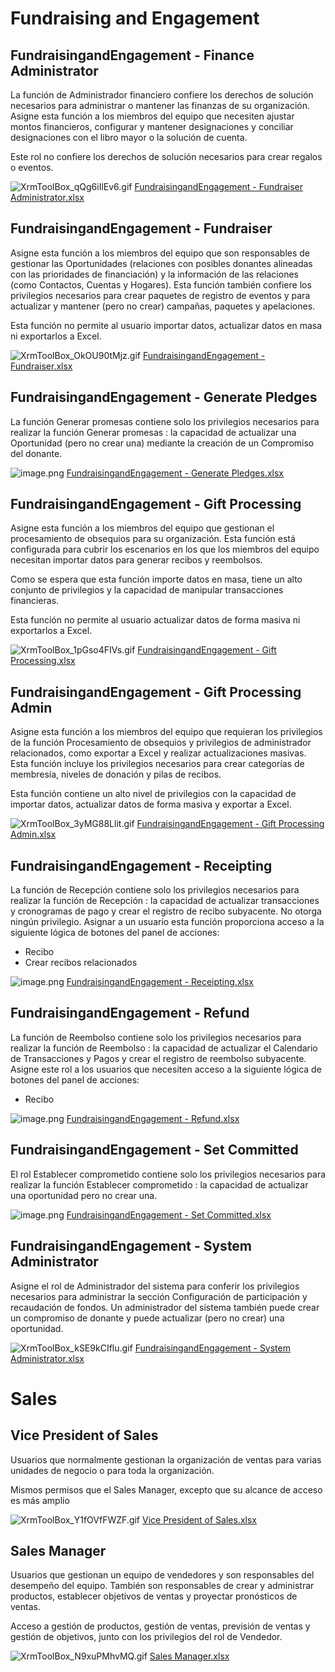 # Fundraising and Engagement
## FundraisingandEngagement - Finance Administrator
La función de Administrador financiero confiere los derechos de solución necesarios para administrar o mantener las finanzas de su organización. Asigne esta función a los miembros del equipo que necesiten ajustar montos financieros, configurar y mantener designaciones y conciliar designaciones con el libro mayor o la solución de cuenta.

Este rol no confiere los derechos de solución necesarios para crear regalos o eventos.

![XrmToolBox_qQg6iIlEv6.gif](/.attachments/XrmToolBox_qQg6iIlEv6-d6fd4c1e-a832-49bb-980f-f4ea9a85007e.gif)
[FundraisingandEngagement - Fundraiser Administrator.xlsx](/.attachments/FundraisingandEngagement%20-%20Fundraiser%20Administrator-f31008bd-73c4-4f73-9d33-3d281914bd53.xlsx)

## FundraisingandEngagement - Fundraiser

Asigne esta función a los miembros del equipo que son responsables de gestionar las Oportunidades (relaciones con posibles donantes alineadas con las prioridades de financiación) y la información de las relaciones (como Contactos, Cuentas y Hogares). Esta función también confiere los privilegios necesarios para crear paquetes de registro de eventos y para actualizar y mantener (pero no crear) campañas, paquetes y apelaciones.

Esta función no permite al usuario importar datos, actualizar datos en masa ni exportarlos a Excel.

![XrmToolBox_OkOU90tMjz.gif](/.attachments/XrmToolBox_OkOU90tMjz-61a347ad-7c56-469a-b5e9-3c1b6676c040.gif)
[FundraisingandEngagement - Fundraiser.xlsx](/.attachments/FundraisingandEngagement%20-%20Fundraiser-b865419a-d6f2-4bb0-a443-824c46a92831.xlsx)

## FundraisingandEngagement - Generate Pledges

La función Generar promesas contiene solo los privilegios necesarios para realizar la función Generar promesas : la capacidad de actualizar una Oportunidad (pero no crear una) mediante la creación de un Compromiso del donante.

![image.png](/.attachments/image-100a0721-2234-475b-ae7c-95a9158c96d3.png)
[FundraisingandEngagement - Generate Pledges.xlsx](/.attachments/FundraisingandEngagement%20-%20Generate%20Pledges-2344b08b-1435-4006-b62a-7b74f67a7734.xlsx)

## FundraisingandEngagement - Gift Processing

Asigne esta función a los miembros del equipo que gestionan el procesamiento de obsequios para su organización. Esta función está configurada para cubrir los escenarios en los que los miembros del equipo necesitan importar datos para generar recibos y reembolsos.

Como se espera que esta función importe datos en masa, tiene un alto conjunto de privilegios y la capacidad de manipular transacciones financieras.

Esta función no permite al usuario actualizar datos de forma masiva ni exportarlos a Excel.

![XrmToolBox_1pGso4FIVs.gif](/.attachments/XrmToolBox_1pGso4FIVs-def369a8-d9d4-4e6d-9d53-4d1248feb7df.gif)
[FundraisingandEngagement - Gift Processing.xlsx](/.attachments/FundraisingandEngagement%20-%20Gift%20Processing-2188050d-bdd8-4c60-8b0a-d98154119082.xlsx)

## FundraisingandEngagement - Gift Processing Admin
Asigne esta función a los miembros del equipo que requieran los privilegios de la función Procesamiento de obsequios y privilegios de administrador relacionados, como exportar a Excel y realizar actualizaciones masivas. Esta función incluye los privilegios necesarios para crear categorías de membresía, niveles de donación y pilas de recibos.

Esta función contiene un alto nivel de privilegios con la capacidad de importar datos, actualizar datos de forma masiva y exportar a Excel.

![XrmToolBox_3yMG88Llit.gif](/.attachments/XrmToolBox_3yMG88Llit-2669e253-80a5-4a4b-a7c3-fb6810c1e283.gif)
[FundraisingandEngagement - Gift Processing Admin.xlsx](/.attachments/FundraisingandEngagement%20-%20Gift%20Processing%20Admin-6fb9e42b-5fc8-407b-bdae-f44660fc4b0a.xlsx)

## FundraisingandEngagement - Receipting

La función de Recepción contiene solo los privilegios necesarios para realizar la función de Recepción : la capacidad de actualizar transacciones y cronogramas de pago y crear el registro de recibo subyacente. No otorga ningún privilegio. Asignar a un usuario esta función proporciona acceso a la siguiente lógica de botones del panel de acciones:
- Recibo
- Crear recibos relacionados

![image.png](/.attachments/image-f52638d5-ef58-4979-8a43-f57052154295.png)
[FundraisingandEngagement - Receipting.xlsx](/.attachments/FundraisingandEngagement%20-%20Receipting-bb5e1476-1a8b-44d7-b766-0364c4f09daa.xlsx)

## FundraisingandEngagement - Refund

La función de Reembolso contiene solo los privilegios necesarios para realizar la función de Reembolso : la capacidad de actualizar el Calendario de Transacciones y Pagos y crear el registro de reembolso subyacente. Asigne este rol a los usuarios que necesiten acceso a la siguiente lógica de botones del panel de acciones:
- Recibo

![image.png](/.attachments/image-d80fa67a-d831-4f9c-aa78-acd871eabeca.png)
[FundraisingandEngagement - Refund.xlsx](/.attachments/FundraisingandEngagement%20-%20Refund-422878e0-93d1-436a-b8fe-db38af47187e.xlsx)

## FundraisingandEngagement - Set Committed

El rol Establecer comprometido contiene solo los privilegios necesarios para realizar la función Establecer comprometido : la capacidad de actualizar una oportunidad pero no crear una.

![image.png](/.attachments/image-00f06120-5291-4a41-a324-304cff7b9991.png)
[FundraisingandEngagement - Set Committed.xlsx](/.attachments/FundraisingandEngagement%20-%20Set%20Committed-e63d8036-4f95-4d04-ae56-7400b356c9e3.xlsx)

## FundraisingandEngagement - System Administrator

Asigne el rol de Administrador del sistema para conferir los privilegios necesarios para administrar la sección Configuración de participación y recaudación de fondos. Un administrador del sistema también puede crear un compromiso de donante y puede actualizar (pero no crear) una oportunidad.

![XrmToolBox_kSE9kCIflu.gif](/.attachments/XrmToolBox_kSE9kCIflu-920e2f9e-a955-45d6-b250-e8850eb74762.gif)
[FundraisingandEngagement - System Administrator.xlsx](/.attachments/FundraisingandEngagement%20-%20System%20Administrator-dab80a01-a17d-4613-8a56-69700ccd447e.xlsx)

# Sales

## Vice President of Sales

Usuarios que normalmente gestionan la organización de ventas para varias unidades de negocio o para toda la organización.

Mismos permisos que el Sales Manager, excepto que su alcance de acceso es más amplio

![XrmToolBox_Y1fOVfFWZF.gif](/.attachments/XrmToolBox_Y1fOVfFWZF-a8fdbf66-c2c6-4d16-b3e2-4c7a8c191014.gif)
[Vice President of Sales.xlsx](/.attachments/Vice%20President%20of%20Sales-fe622a50-3371-4083-b31b-88162756afd4.xlsx)

## Sales Manager

Usuarios que gestionan un equipo de vendedores y son responsables del desempeño del equipo. También son responsables de crear y administrar productos, establecer objetivos de ventas y proyectar pronósticos de ventas.

Acceso a gestión de productos, gestión de ventas, previsión de ventas y gestión de objetivos, junto con los privilegios del rol de Vendedor.

![XrmToolBox_N9xuPMhvMQ.gif](/.attachments/XrmToolBox_N9xuPMhvMQ-3b5c38b9-1097-475e-8e82-4458a367ffde.gif)
[Sales Manager.xlsx](/.attachments/Sales%20Manager-37722dfb-6405-499b-898c-590d74fb7b37.xlsx)